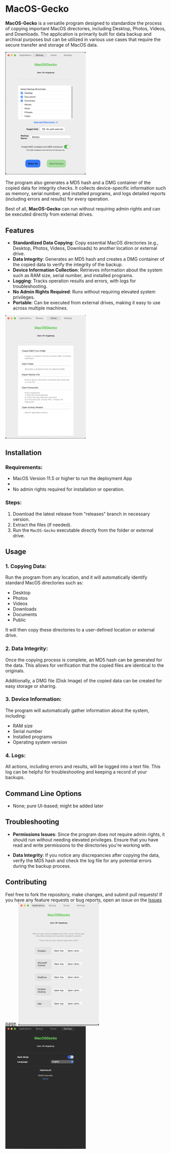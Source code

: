 # MacOS-Gecko

**MacOS-Gecko** is a versatile program designed to standardize the process of copying important MacOS directories, including Desktop, Photos, Videos, and Downloads. The application is primarily built for data backup and archival purposes but can be utilized in various use cases that require the secure transfer and storage of MacOS data.

<img src="./Assets/Pictures/Backup.png" alt="Init" width="50%" />



The program also generates a MD5 hash and a DMG container of the copied data for integrity checks. It collects device-specific information such as memory, serial number, and installed programs, and logs detailed reports (including errors and results) for every operation.

Best of all, **MacOS-Gecko** can run without requiring admin rights and can be executed directly from external drives.

## Features

* **Standardized Data Copying**: Copy essential MacOS directories (e.g., Desktop, Photos, Videos, Downloads) to another location or external drive.
* **Data Integrity**: Generates an MD5 hash and creates a DMG container of the copied data to verify the integrity of the backup.
* **Device Information Collection**: Retrieves information about the system such as RAM size, serial number, and installed programs.
* **Logging**: Tracks operation results and errors, with logs for troubleshooting.
* **No Admin Rights Required**: Runs without requiring elevated system privileges.
* **Portable**: Can be executed from external drives, making it easy to use across multiple machines.

<img src="./Assets/Pictures/Extras.png" alt="Init" width="50%" />

## Installation

### Requirements:

* MacOS Version 11.5 or higher to run the deployment App
* 
* No admin rights required for installation or operation.

### Steps:

1. Download the latest release from "releases" branch in necessary version.
2. Extract the files (if needed).
3. Run the `MacOS-Gecko` executable directly from the folder or external drive.

## Usage

### 1. Copying Data:

Run the program from any location, and it will automatically identify standard MacOS directories such as:

* Desktop
* Photos
* Videos
* Downloads
* Documents
* Public

It will then copy these directories to a user-defined location or external drive.

### 2. Data Integrity:

Once the copying process is complete, an MD5 hash can be generated for the data. This allows for verification that the copied files are identical to the originals.

Additionally, a DMG file (Disk Image) of the copied data can be created for easy storage or sharing.

### 3. Device Information:

The program will automatically gather information about the system, including:

* RAM size
* Serial number
* Installed programs
* Operating system version

### 4. Logs:

All actions, including errors and results, will be logged into a text file. This log can be helpful for troubleshooting and keeping a record of your backups.

## Command Line Options

* None; pure UI-based; might be added later

## Troubleshooting

* **Permissions Issues**: Since the program does not require admin rights, it should run without needing elevated privileges. Ensure that you have read and write permissions to the directories you're working with.

* **Data Integrity**: If you notice any discrepancies after copying the data, verify the MD5 hash and check the log file for any potential errors during the backup process.

## Contributing

Feel free to fork the repository, make changes, and submit pull requests! If you have any feature requests or bug reports, open an issue on the [Issues page](https://github.com/EssncDev/MacOS-Gecko/issues).
<img src="./Assets/Pictures/Applications.png" alt="Init" width="50%" />
<img src="./Assets/Pictures/Settings_DarkMode.png" alt="Init" width="50%" />
